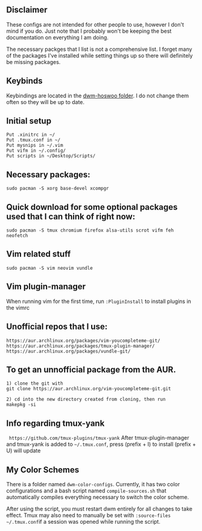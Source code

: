 ## Disclaimer 

These configs are not intended for other people to use, however I don't mind if you do. Just note that I probably won't be keeping the best documentation on everything I am doing.

The necessary packges that I list is not a comprehensive list. I forget many of the packages I've installed while setting things up so there will definitely be missing packages.

## Keybinds 

Keybindings are located in the [dwm-hoswoo folder](https://github.com/hosua/hoswoo-configs/tree/main/dwm-hoswoo). I do not change them often so they will be up to date.

## Initial setup
```
Put .xinitrc in ~/
Put .tmux.conf in ~/
Put mysnips in ~/.vim
Put vifm in ~/.config/
Put scripts in ~/Desktop/Scripts/
```
## Necessary packages:
```
sudo pacman -S xorg base-devel xcompgr
```
## Quick download for some optional packages used that I can think of right now:
```
sudo pacman -S tmux chromium firefox alsa-utils scrot vifm feh neofetch 
```
## Vim related stuff
```
sudo pacman -S vim neovim vundle
```

## Vim plugin-manager

When running vim for the first time, run ```:PluginInstall``` to install plugins in the vimrc


## Unofficial repos that I use:
``` 
https://aur.archlinux.org/packages/vim-youcompleteme-git/ 
https://aur.archlinux.org/packages/tmux-plugin-manager/
https://aur.archlinux.org/packages/vundle-git/
```

## To get an unnofficial package from the AUR. 
``` 
1) clone the git with
git clone https://aur.archlinux.org/vim-youcompleteme-git.git

2) cd into the new directory created from cloning, then run  
makepkg -si
```

## Info regarding tmux-yank
``` https://github.com/tmux-plugins/tmux-yank```
After tmux-plugin-manager and tmux-yank is added to ```~/.tmux.conf```, press (prefix + I) to install (prefix + U) will update


## My Color Schemes 
There is a folder named ``` dwm-color-configs ```. 
Currently, it has two color configurations and a bash script named ```compile-sources.sh``` that automatically compiles everything necessary to switch the color scheme. 

After using the script, you must restart dwm entirely for all changes to take effect. Tmux may also need to manually be set with ```:source-files ~/.tmux.conf```if a session was opened while running the script.
		

